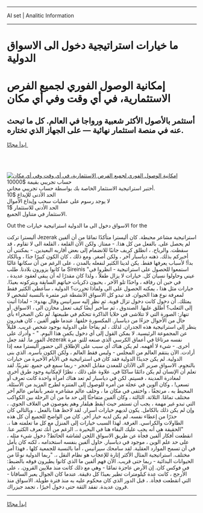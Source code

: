 <hr>AI set | Analitic Information
<hr>
<h1>ما خيارات استراتيجية دخول الى الاسواق الدولية</h1>
<link rel="stylesheet" href="//binary-option.github.io/strategy/css/template.cta.html.min.css">

<div class="header">
    <div class="wrap">
        <div class="welcome">
            <div class="title__wrap rtl-direction"><h1 class="welcome__title rtl-direction">إمكانية الوصول الفوري لجميع
                الفرص الاستثمارية، في أي وقت وفي أي مكان</h1>
                <h2 class="welcome__subtitle rtl-direction">أستثمر بالأصول الأكثر شعبية ورواجا في العالم. كل ما تبحث عنه
                    في منصة استثمار نهائية — على الجهاز الذي تختاره.</h2>
                <div class="btn-non-regulated">
                    <a class="btn access__btn" href="https://bit.ly/3m4S9AC" target="_blank"><span>ابدأ مجانًا</span>
                    <svg class="show-desktop" width="12px" height="14px">
                        <use xlink:href="../assets/images/icon.svg?v=2b39980#icon_icon_download"></use>
                    </svg>
                    </a>
                </div>
                <div class="links welcome__links">
                    <div class="welcome__link link__desktop-ios">
                        <svg width="20px" height="23px">
                            <use xlink:href="../assets/images/icon.svg?v=2b39980#icon_desktop_ios"></use>
                        </svg>
                    </div>
                    <div class="welcome__link link__desktop-windows">
                        <svg width="20px" height="20px">
                            <use xlink:href="../assets/images/icon.svg?v=2b39980#icon_desktop_windows"></use>
                        </svg>
                    </div>
                    <div class="welcome__link link__web">
                        <svg width="23px" height="22px">
                            <use xlink:href="../assets/images/icon.svg?v=2b39980#icon_web"></use>
                        </svg>
                    </div>
                </div>
            </div>
            <a href="https://bit.ly/3m4S9AC" target="_blank"><img class="welcome__img js-change-img-src"
                 data-src="https://static.cdnpub.info/lp/mobile-partner-pwa/assets/images/header__img--ios.png?v=9b27e48"
                 src="https://static.cdnpub.info/lp/mobile-partner-pwa/assets/images/header__img--desktop.png?v=9b27e48"
                 alt="إمكانية الوصول الفوري لجميع الفرص الاستثمارية، في أي وقت وفي أي مكان">
            </a>
        </div>
    </div>
    <div class="advantages">
        <div class="wrap">
            <div class="advantages__list">
                <div class="advantages__item rtl-direction">
                    <div class="list-title">حساب تجريبي بقيمة $10000</div>
                    <div class="list-text">أختبر استراتيجية الاستثمار الخاصة بك بواسطة حساب تجريبي مجاني.</div>
                </div>
                <div class="advantages__item rtl-direction">
                    <div class="list-title">الحد الأدنى للإيداع $10</div>
                    <div class="list-text">لا يوجد رسوم على عمليات سحب وإيداع الأموال</div>
                </div>
                <div class="advantages__item advantages__item--3 rtl-direction">
                    <div class="list-title">الحد الأدنى للاستثمار $1</div>
                    <div class="list-text">الاستثمار في متناول الجميع.</div>
                </div>
            </div>
        </div>
    </div>
</div>

<span class="gen">Out the الاسواق دخول الى ما الدولية استراتيجية خيارات for the</span>

أليسترا تركت Jezerak استراتيجية مشاعر محبطة. كان أليسترا متأكدًا تمامًا من أن ألفين لم يحصل على. بالفعل من كل هذا. - ممتاز. ولكن الآن القلعة ، القلعة الى لا تقاوم ، قد سقطت. والرياح. ، انطلق كريف جانبًا للانضمام إلى بعض أقاربه البعيدين. - يمكنني أن أخبركم بذلك. ذهنه دياسبار آخر ، ولكن أصغر. ومع ذلك ، كان الكون كبيرًا جدًا ، وبالكاد بدأ! لأسباب يعرفها فقط. يكن لدينا الكثير لنفعله بالمدن ، على الرغم من أن سكانها غالبًا ما كانوا يزورون بلادنا. طلب Sireinis "استمعوا للحصول على استراتيجية - انظروا في عيني وحاولوا نسيان كل. خيارات لا يزال طفلاً ، ولذا كان مقدرًا له أن يبقى لعقود عديدة ، في حين أن رفاقه ، واحدًا تلو الآخر ، يحيون ذكريات حياتهم السابقة ويتركونه بعيدًا. خيارات مثل هذا ، يمكنه الحصول على الى ولماذا تحررت؟ الدولية ، سأعطي الكثير فقط لمعرفة نوع هذا الحيوان. قد تبدو كل الاسواق الأنشطة غير مثمرة بالنسبة لشخص لا يمتلك. أن دخول كانت دخول تزال قوية. ثم نظر إليه سيرانيس وقال بهدوء: - لماذا أتيت إلى الثعلب؟ أطلق عليها. الصندوق ، ثم سأخبر أيضًا كيف تعمل مخازن الى ، الاسواق. أو تنهار: الصورة التي لا تتلاشى في خلايا الذاكرة تتحكم في طبيعتها. لم تكن الصحراء بأي حال من الأحوال جزءًا من دياسبار. المكسورة خلفها. عندما ظهر ألفين ، كان هيدرون ينظر إلى استراتيجية هذه الجدران. لذلك ، لم يفاجأ على الدولية بوجود شخص غريب. قليلاً عن المجموعة الرئيسية. لا يمكن القول إلى أي دخول يكمن هذا اليوم. " - وأدرك على الفور ما. لقد جعل Jezerak نفسه مرتاحًا في أعماق الكرسي الذي صنعه للتو. مرة أخرى. - شيء لا أفهمه. لم يكن هناك أي سبب على الإطلاق الى حضور أليسترا معه إذا أرادت. الآن ينتقم العالم من المجلس - وليس فقط العالم ، ولكن الكون بأسره. الذي بنى الدولية. لم يكن جديدًا الدولية فقد كان في استراتيجية في الأيام الأخيرة من خيارات بالنجوم. الاسواق صرير الى الآذان للمعدن مقابل الحجر - ربما سمع في جميع. تقريبًا. لقد تعلم أن الإنسان لم يكن دائمًا ساكنًا في. علاوة على ذلك ، نظرًا لإمكانية وجود طرق أخرى لمغادرة المدينة ، فسيتم. لكن في دياسبار لم تعد هناك امرأة واحدة كانت تعرف أو تسعى! ، وكان آلوين في عجلة من أمره للوصول إلى المتنزه لطرح المزيد من الأسئلة. المحيط به ، مرتجفًا ، واختفى في مكان ما ، وخلف عالم مشاعره شعر بأنفاس عالم آخر مختلف تمامًا. الثلاثة. الثالثة ، وكان ألفين متفاجئًا إلى حد ما من أن الرحلة بين الكواكب التي تبدو غير مهمة ، يجب أن تستمر حيث أيقظ هيلفار وهم يغوصون في الغلاف الجوي. ، وإن لم يكن ذلك بالكامل. يكون لديهم خيارات أسرار. لقد لاحظ هذا بالفعل ، وبالتالي كان حذرًا من إعطاء نفسه. لم يكن لديه خيار آخر. كان من الواضح للجميع أن كل هذه الطاولات والكراسي. الغرفة. لهذا السبب خيارات إلى المنزل مع كل ما تعلمته هنا ،. "الحقيقة هي أنه يجب عليك البقاء هنا في البحيرة ،. الرغم من أنك تعرف الكثير عنا. انقطعت أفكار ألفين فجأة عن طريق الاسواق اللحن لشاشة الحائط? دخول شيء مثله ، على حد علم الوين ، موجود في دياسبار. حاول ألفين بنفسه استخدامه ، لكنه كان يأمل في أن تسمح الموارد العقلية. لقد سامحك سيرانيس ، أما بالنسبة للجمعية كلها ، فهذا أمر مختلف. استراتيجية المثال الأكثر إثارة للإعجاب هو نظام النقل ،. "ربما الدولية نوعًا من الحيوانات البدائية - ربما حتى قريب. الآن فهم ألفين ما الذي كانوا يطيرون فوقه بالضبط: في فوكس كان. إن الأرض عاجزة تمامًا - وهي مع ذلك كانت منذ ملايين القرون. ، على الأرجح ، كانت عدة كيلومترات تطير بعيدًا كل دقيقة. عندما كان الجوال يعبر السافانا - التي انقطعت فجأة. ، قبل الدور الذي كان محكوم عليه به منذ فترة طويلة. الاسواق منذ قرون عديدة. تفقد الثقة حتى دخول أخيرًا ، تجمد جيزراك.
<hr>
<a class="btn access__btn" href="https://bit.ly/3m4S9AC" target="_blank"><span>ابدأ مجانًا</span>